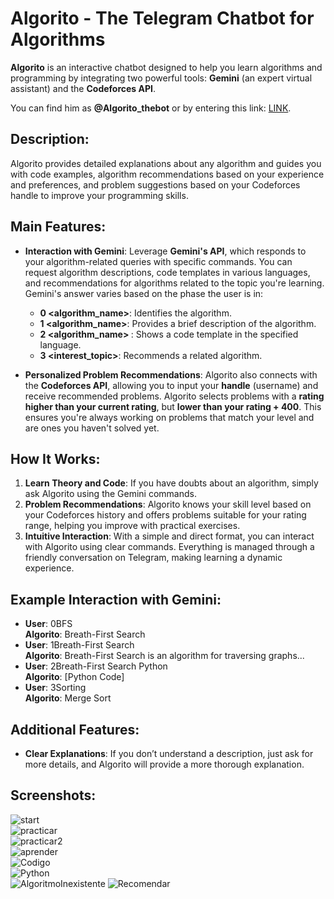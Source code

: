 # Algorito - The Telegram Chatbot for Algorithms

**Algorito** is an interactive chatbot designed to help you learn algorithms and programming by integrating two powerful tools: **Gemini** (an expert virtual assistant) and the **Codeforces API**.

You can find him as **@Algorito_thebot** or by entering this link: [LINK](https://t.me/Algorito_thebot).

## Description:
Algorito provides detailed explanations about any algorithm and guides you with code examples, algorithm recommendations based on your experience and preferences, and problem suggestions based on your Codeforces handle to improve your programming skills.

## Main Features:
- **Interaction with Gemini**: Leverage **Gemini's API**, which responds to your algorithm-related queries with specific commands. You can request algorithm descriptions, code templates in various languages, and recommendations for algorithms related to the topic you're learning. Gemini's answer varies based on the phase the user is in:
  - **0 <algorithm_name>**: Identifies the algorithm.
  - **1 <algorithm_name>**: Provides a brief description of the algorithm.
  - **2 <algorithm_name> <language>**: Shows a code template in the specified language.
  - **3 <interest_topic>**: Recommends a related algorithm.

- **Personalized Problem Recommendations**: Algorito also connects with the **Codeforces API**, allowing you to input your **handle** (username) and receive recommended problems. Algorito selects problems with a **rating higher than your current rating**, but **lower than your rating + 400**. This ensures you're always working on problems that match your level and are ones you haven't solved yet.

## How It Works:
1. **Learn Theory and Code**: If you have doubts about an algorithm, simply ask Algorito using the Gemini commands.
2. **Problem Recommendations**: Algorito knows your skill level based on your Codeforces history and offers problems suitable for your rating range, helping you improve with practical exercises.
3. **Intuitive Interaction**: With a simple and direct format, you can interact with Algorito using clear commands. Everything is managed through a friendly conversation on Telegram, making learning a dynamic experience.

## Example Interaction with Gemini:
- **User**: 0BFS  
  **Algorito**: Breath-First Search
- **User**: 1Breath-First Search  
  **Algorito**: Breath-First Search is an algorithm for traversing graphs...
- **User**: 2Breath-First Search Python  
  **Algorito**: [Python Code]
- **User**: 3Sorting  
  **Algorito**: Merge Sort

## Additional Features:
- **Clear Explanations**: If you don’t understand a description, just ask for more details, and Algorito will provide a more thorough explanation.

## Screenshots:  
![start](https://github.com/user-attachments/assets/6fc634b7-6fc8-4b07-8d96-3f95349aa714)  
![practicar](https://github.com/user-attachments/assets/db761d4e-4eae-4ba8-b308-2d0ff1339a44)  
![practicar2](https://github.com/user-attachments/assets/1abd1e61-965d-4cf9-b4cd-9de0768e120a)  
![aprender](https://github.com/user-attachments/assets/8dbf93c4-7922-4705-8d3a-a309cedb1eb6)    
![Codigo](https://github.com/user-attachments/assets/c973c9db-6aef-407f-b57f-cc149f2a0910)  
![Python](https://github.com/user-attachments/assets/0f0856fa-fb33-44f0-9244-216309a070e8)  
![AlgoritmoInexistente](https://github.com/user-attachments/assets/a9d0ba17-6607-492c-aff3-1dbca66094d0)
![Recomendar](https://github.com/user-attachments/assets/c99955e7-4ded-4929-a535-a6a0e023ba95)






